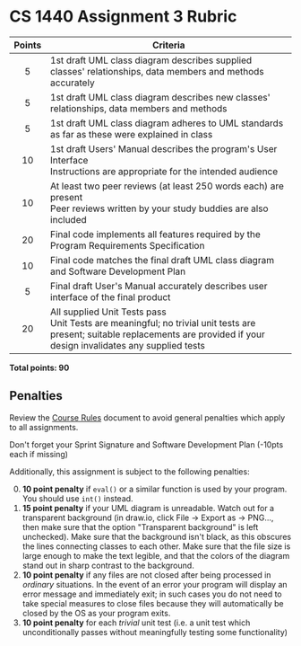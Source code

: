 # CS 1440 Assignment 3 Rubric

| Points | Criteria
|:------:|--------------------------------------------------------------------------------
| 5      | 1st draft UML class diagram describes supplied classes' relationships, data members and methods accurately
| 5      | 1st draft UML class diagram describes new classes' relationships, data members and methods
| 5      | 1st draft UML class diagram adheres to UML standards as far as these were explained in class
| 10     | 1st draft Users' Manual describes the program's User Interface<br/>Instructions are appropriate for the intended audience
| 10     | At least two peer reviews (at least 250 words each) are present<br/>Peer reviews written by your study buddies are also included
| 20     | Final code implements all features required by the Program Requirements Specification
| 10     | Final code matches the final draft UML class diagram and Software Development Plan
| 5      | Final draft User's Manual accurately describes user interface of the final product
| 20     | All supplied Unit Tests pass<br/>Unit Tests are meaningful; no trivial unit tests are present; suitable replacements are provided if your design invalidates any supplied tests

**Total points: 90**


## Penalties

Review the [Course Rules](https://gitlab.cs.usu.edu/erik.falor/sp20-cs1440-lecturenotes/blob/master/Course_Rules.md)
document to avoid general penalties which apply to all assignments.  

Don't forget your Sprint Signature and Software Development Plan (-10pts each if missing)

Additionally, this assignment is subject to the following penalties:

0.  **10 point penalty** if `eval()` or a similar function is used by your
    program.  You should use `int()` instead.
1.  **15 point penalty**  if your UML diagram is unreadable.  Watch out for a
    transparent background (in draw.io, click File -> Export as -> PNG..., then
    make sure that the option "Transparent background" is left unchecked).
    Make sure that the background isn't black, as this obscures the lines
    connecting classes to each other.  Make sure that the file size is large
    enough to make the text legible, and that the colors of the diagram stand
    out in sharp contrast to the background.
2.  **10 point penalty** if any files are not closed after being processed in
    _ordinary_  situations.  In the event of an error your program will display
    an error message and immediately exit; in such cases you do not need to
    take special measures to close files because they will automatically be
    closed by the OS as your program exits.
3.  **10 point penalty** for each  _trivial_ unit test (i.e. a unit test which
    unconditionally passes without meaningfully testing some functionality)
